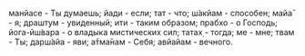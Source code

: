 манйасе - Ты думаешь; йади - если; тат - что; ш́акйам - способен; майа̄ - я; драшт̣ум - увиденный; ити - таким образом; прабхо - о Господь; йога-ӣш́вара - о владыка мистических сил; татах̣ - тогда; ме - мне; твам - Ты; дарш́айа - яви; а̄тма̄нам - Себя; авйайам - вечного.